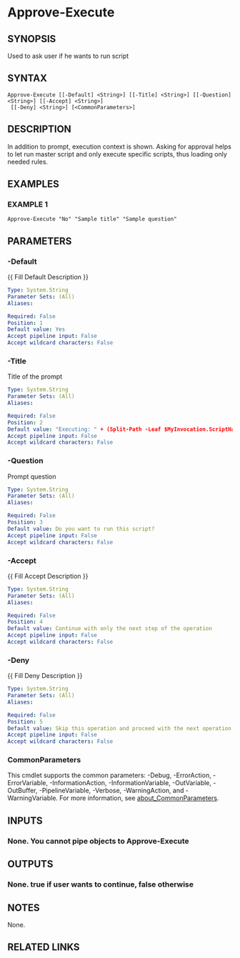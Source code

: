 ﻿---
external help file: Project.AllPlatforms.Utility-help.xml
Module Name: Project.AllPlatforms.Utility
online version: https://github.com/metablaster/WindowsFirewallRuleset/blob/develop/Modules/Project.AllPlatforms.Utility/Help/en-US/Approve-Execute.md
schema: 2.0.0
---

# Approve-Execute

## SYNOPSIS

Used to ask user if he wants to run script

## SYNTAX

```none
Approve-Execute [[-Default] <String>] [[-Title] <String>] [[-Question] <String>] [[-Accept] <String>]
 [[-Deny] <String>] [<CommonParameters>]
```

## DESCRIPTION

In addition to prompt, execution context is shown.
Asking for approval helps to let run master script and only execute specific
scripts, thus loading only needed rules.

## EXAMPLES

### EXAMPLE 1

```none
Approve-Execute "No" "Sample title" "Sample question"
```

## PARAMETERS

### -Default

{{ Fill Default Description }}

```yaml
Type: System.String
Parameter Sets: (All)
Aliases:

Required: False
Position: 1
Default value: Yes
Accept pipeline input: False
Accept wildcard characters: False
```

### -Title

Title of the prompt

```yaml
Type: System.String
Parameter Sets: (All)
Aliases:

Required: False
Position: 2
Default value: "Executing: " + (Split-Path -Leaf $MyInvocation.ScriptName)
Accept pipeline input: False
Accept wildcard characters: False
```

### -Question

Prompt question

```yaml
Type: System.String
Parameter Sets: (All)
Aliases:

Required: False
Position: 3
Default value: Do you want to run this script?
Accept pipeline input: False
Accept wildcard characters: False
```

### -Accept

{{ Fill Accept Description }}

```yaml
Type: System.String
Parameter Sets: (All)
Aliases:

Required: False
Position: 4
Default value: Continue with only the next step of the operation
Accept pipeline input: False
Accept wildcard characters: False
```

### -Deny

{{ Fill Deny Description }}

```yaml
Type: System.String
Parameter Sets: (All)
Aliases:

Required: False
Position: 5
Default value: Skip this operation and proceed with the next operation
Accept pipeline input: False
Accept wildcard characters: False
```

### CommonParameters

This cmdlet supports the common parameters: -Debug, -ErrorAction, -ErrorVariable, -InformationAction, -InformationVariable, -OutVariable, -OutBuffer, -PipelineVariable, -Verbose, -WarningAction, and -WarningVariable. For more information, see [about_CommonParameters](http://go.microsoft.com/fwlink/?LinkID=113216).

## INPUTS

### None. You cannot pipe objects to Approve-Execute

## OUTPUTS

### None. true if user wants to continue, false otherwise

## NOTES

None.

## RELATED LINKS

